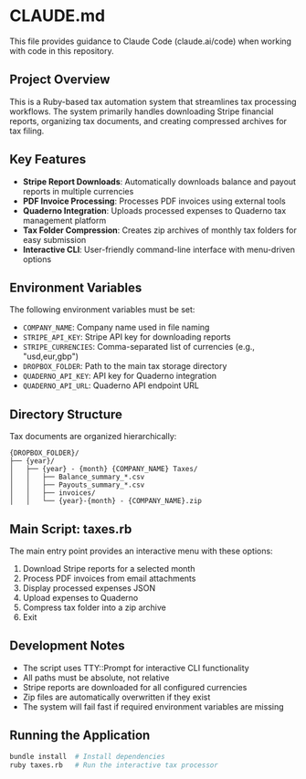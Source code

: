 # CLAUDE.md

This file provides guidance to Claude Code (claude.ai/code) when working with code in this repository.

## Project Overview

This is a Ruby-based tax automation system that streamlines tax processing workflows. The system primarily handles downloading Stripe financial reports, organizing tax documents, and creating compressed archives for tax filing.

## Key Features

- **Stripe Report Downloads**: Automatically downloads balance and payout reports in multiple currencies
- **PDF Invoice Processing**: Processes PDF invoices using external tools
- **Quaderno Integration**: Uploads processed expenses to Quaderno tax management platform
- **Tax Folder Compression**: Creates zip archives of monthly tax folders for easy submission
- **Interactive CLI**: User-friendly command-line interface with menu-driven options

## Environment Variables

The following environment variables must be set:

- `COMPANY_NAME`: Company name used in file naming
- `STRIPE_API_KEY`: Stripe API key for downloading reports
- `STRIPE_CURRENCIES`: Comma-separated list of currencies (e.g., "usd,eur,gbp")
- `DROPBOX_FOLDER`: Path to the main tax storage directory
- `QUADERNO_API_KEY`: API key for Quaderno integration
- `QUADERNO_API_URL`: Quaderno API endpoint URL

## Directory Structure

Tax documents are organized hierarchically:
```
{DROPBOX_FOLDER}/
├── {year}/
│   ├── {year} - {month} {COMPANY_NAME} Taxes/
│   │   ├── Balance_summary_*.csv
│   │   ├── Payouts_summary_*.csv
│   │   ├── invoices/
│   │   └── {year}-{month} - {COMPANY_NAME}.zip
```

## Main Script: taxes.rb

The main entry point provides an interactive menu with these options:

1. Download Stripe reports for a selected month
2. Process PDF invoices from email attachments
3. Display processed expenses JSON
4. Upload expenses to Quaderno
5. Compress tax folder into a zip archive
6. Exit

## Development Notes

- The script uses TTY::Prompt for interactive CLI functionality
- All paths must be absolute, not relative
- Stripe reports are downloaded for all configured currencies
- Zip files are automatically overwritten if they exist
- The system will fail fast if required environment variables are missing

## Running the Application

```bash
bundle install  # Install dependencies
ruby taxes.rb   # Run the interactive tax processor
```